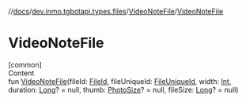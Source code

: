 //[docs](../../../index.md)/[dev.inmo.tgbotapi.types.files](../index.md)/[VideoNoteFile](index.md)/[VideoNoteFile](-video-note-file.md)



# VideoNoteFile  
[common]  
Content  
fun [VideoNoteFile](-video-note-file.md)(fileId: [FileId](../../dev.inmo.tgbotapi.requests.abstracts/-file-id/index.md), fileUniqueId: [FileUniqueId](../../dev.inmo.tgbotapi.types/index.md#%5Bdev.inmo.tgbotapi.types%2FFileUniqueId%2F%2F%2FPointingToDeclaration%2F%5D%2FClasslikes%2F625018081), width: [Int](https://kotlinlang.org/api/latest/jvm/stdlib/kotlin/-int/index.html), duration: [Long](https://kotlinlang.org/api/latest/jvm/stdlib/kotlin/-long/index.html)? = null, thumb: [PhotoSize](../-photo-size/index.md)? = null, fileSize: [Long](https://kotlinlang.org/api/latest/jvm/stdlib/kotlin/-long/index.html)? = null)  



